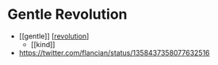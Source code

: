 # Gentle Revolution

- [[gentle]] [[revolution]]
  - [[kind]]
- https://twitter.com/flancian/status/1358437358077632516


[//begin]: # "Autogenerated link references for markdown compatibility"
[revolution]: revolution "Revolution"
[//end]: # "Autogenerated link references"